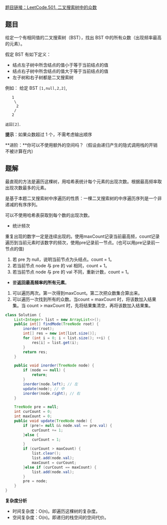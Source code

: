 [题目链接：LeetCode.501. 二叉搜索树中的众数](https://leetcode-cn.com/problems/find-mode-in-binary-search-tree/)

## 题目

给定一个有相同值的二叉搜索树（BST），找出 BST 中的所有众数（出现频率最高的元素）。

假定 BST 有如下定义：

- 结点左子树中所含结点的值小于等于当前结点的值
- 结点右子树中所含结点的值大于等于当前结点的值
- 左子树和右子树都是二叉搜索树

例如：
给定 BST `[1,null,2,2]`,

```
   1
    \
     2
    /
   2
```

`返回[2]`.

**提示**：如果众数超过 1 个，不需考虑输出顺序

**进阶：**你可以不使用额外的空间吗？（假设由递归产生的隐式调用栈的开销不被计算在内）

## 题解

最直观的方法是遍历这棵树，用哈希表统计每个元素的出现次数。根据最高频率取出现次数最多的元素。

是基于本题二叉搜索树中序遍历的性质：一棵二叉搜索树的中序遍历序列是一个非递减的有序序列。

可以不使用哈希表获取到每个数的出现次数。

* 统计频次

重复出现的数字一定是连续出现的。使用maxCount记录当前最高频，count记录遍历到当前元素时该数字的频次，使用pre记录前一节点。(也可以用pre记录前一节点的值)

1. 若 pre 为 null，说明当前节点为头结点。count = 1。
2. 若当前节点 node 与 pre 的 val 相同，count + 1。
3. 若当前节点 node 与 pre 的 val 不同，重新计数，count = 1。

* 要**返回最高频率的所有元素**。
1. 可以遍历两次。第一次得到maxCount。第二次把众数集合算出来。
2. 可以遍历一次找到所有的众数。当count = maxCount 时，将该数加入结果集。当 count > maxCount 时，先将结果集清空，再将该数加入结果集。

```java
class Solution {
    List<Integer> list = new ArrayList<>();
    public int[] findMode(TreeNode root) {
        inorder(root);
        int[] res = new int[list.size()];
        for (int i = 0; i < list.size(); ++i) {
            res[i] = list.get(i);
        }
        return res;
    }

    public void inorder(TreeNode node) {
        if (node == null) {
            return;
        }
        inorder(node.left); // 左
        update(node); // 中
        inorder(node.right); // 右
    }

    TreeNode pre = null;
    int curCount = 0;
    int maxCount = 0;
    public void update(TreeNode node) {
        if (pre!= null && node.val == pre.val) {
            curCount += 1;
        }else {
            curCount = 1;
        }
        if (curCount > maxCount) {
            list.clear();
            list.add(node.val);
            maxCount = curCount;
        }else if (curCount == maxCount) {
            list.add(node.val);
        }
        pre = node;
    }
}
```

**复杂度分析**

- 时间复杂度：O(n)。即遍历这棵树的复杂度。
- 空间复杂度：O(n)。即递归的栈空间的空间代价。